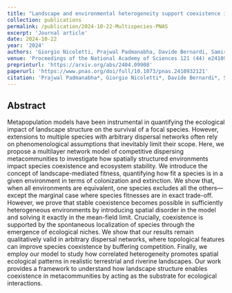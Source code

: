 ```yaml
---
title: "Landscape and environmental heterogeneity support coexistence in competitive metacommunities"
collection: publications
permalink: /publication/2024-10-22-Multispecies-PNAS
excerpt: 'Journal article'
date: 2024-10-22
year: '2024'
authors: 'Giorgio Nicoletti, Prajwal Padmanabha, Davide Bernardi, Samir Suweis, Sandro Azaele, Andrea Rinaldo, Amos Maritan'
venue: 'Proceedings of the National Academy of Sciences 121 (44) e2410932121 (2024)'
preprinturl: 'https://arxiv.org/abs/2404.09908'
paperurl: 'https://www.pnas.org/doi/full/10.1073/pnas.2410932121'
citation: 'Prajwal Padmanabha*, Giorgio Nicoletti*, Davide Bernardi*, Samir Suweis, Sandro Azaele, Andrea Rinaldo, Amos Maritan. Landscape and environmental heterogeneity support coexistence in competitive metacommunities. PNAS 121 (44) e2410932121 (2024) (* equal contribution).'
---
```


## Abstract
Metapopulation models have been instrumental in quantifying the ecological impact of landscape structure on the survival of a focal species. However, extensions to multiple species with arbitrary dispersal networks often rely on phenomenological assumptions that inevitably limit their scope. Here, we propose a multilayer network model of competitive dispersing metacommunities to investigate how spatially structured environments impact species coexistence and ecosystem stability. We introduce the concept of landscape-mediated fitness, quantifying how fit a species is in a given environment in terms of colonization and extinction. We show that, when all environments are equivalent, one species excludes all the others—except the marginal case where species fitnesses are in exact trade-off. However, we prove that stable coexistence becomes possible in sufficiently heterogeneous environments by introducing spatial disorder in the model and solving it exactly in the mean-field limit. Crucially, coexistence is supported by the spontaneous localization of species through the emergence of ecological niches. We show that our results remain qualitatively valid in arbitrary dispersal networks, where topological features can improve species coexistence by buffering competition. Finally, we employ our model to study how correlated heterogeneity promotes spatial ecological patterns in realistic terrestrial and riverine landscapes. Our work provides a framework to understand how landscape structure enables coexistence in metacommunities by acting as the substrate for ecological interactions.
